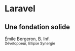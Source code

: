 
# Laravel

## Une fondation solide 

Émile Bergeron, B. Inf.  
<small>Développeur, Ellipse Synergie</small>  
